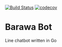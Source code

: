 [![Build Status](https://travis-ci.org/Frizz925/barawa-bot.svg?branch=master)](https://travis-ci.org/Frizz925/barawa-bot)
[![codecov](https://codecov.io/gh/Frizz925/barawa-bot/branch/master/graph/badge.svg)](https://codecov.io/gh/Frizz925/barawa-bot)


# Barawa Bot
Line chatbot written in Go
